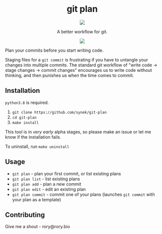 <h1 align="center">git plan</h1>
<p align="center">
  <img src="https://github.com/synek/git-plan/workflows/Full%20Tests/badge.svg">
</p>
<p align="center">
A better workflow for git.
</p>

<p align="center">
  <img src="https://user-images.githubusercontent.com/9436784/110201184-ae83e280-7e59-11eb-82a0-7b205d8a725b.png">
</p>

<p>
    Plan your commits before you start writing code.
</p>

<p>
    Staging files for a <code>git commit</code> is frustrating if you have to untangle your changes into
    multiple commits. The standard git workflow of "write code -> stage changes -> commit changes" encourages us to
    write code without thinking, and then punishes us when the time comes to commit.
</p>

<h2>Installation</h2>
<p><code>python3.8</code> is required.</p>
<ol>
    <li><code>git clone https://github.com/synek/git-plan</code></li>
    <li><code>cd git-plan</code></li>
    <li><code>make install</code></li>
</ol>
<p>
    This tool is in <i>very early</i> alpha stages, so please make an issue or let me know if the installation fails.
</p>
<p>
    To uninstall, run <code>make uninstall</code>
</p>

<h2>Usage</h2>
<ul>
    <li><code>git plan</code> - plan your first commit, or list existing plans</li>
    <li><code>git plan list</code> - list existing plans</li>
    <li><code>git plan add</code> - plan a new commit</li>
    <li><code>git plan edit</code> - edit an existing plan</li>
    <li><code>git plan commit</code> - commit one of your plans (launches <code>git commit</code> with your plan as a template)</li>
</ul>

<h2>Contributing</h2>
<p>Give me a shout - rory@rory.bio</p>
